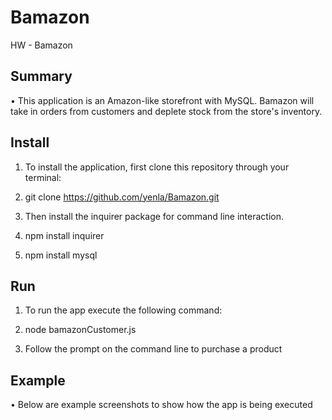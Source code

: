 # Bamazon


HW - Bamazon


## Summary

• This application is an Amazon-like storefront with MySQL. Bamazon will take in orders from customers and deplete stock from the store's inventory.



## Install

1. To install the application, first clone this repository through your terminal:

2. git clone https://github.com/yenla/Bamazon.git

3. Then install the inquirer package for command line interaction.

4. npm install inquirer

5. npm install mysql 

## Run

1. To run the app execute the following command:

2. node bamazonCustomer.js

3. Follow the prompt on the command line to purchase a product

## Example

• Below are example screenshots to show how the app is being executed